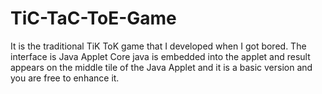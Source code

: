 # TiC-TaC-ToE-Game
It is the traditional TiK ToK game that I developed when I got bored.
The interface is Java Applet
Core java is embedded into the applet and result appears on the middle tile of the Java Applet and it is a basic version and you are free to enhance it. 
